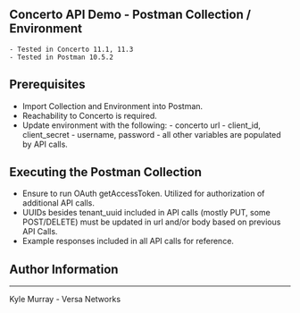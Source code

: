 ## Concerto API Demo - Postman Collection / Environment
    - Tested in Concerto 11.1, 11.3
    - Tested in Postman 10.5.2

## Prerequisites 
  - Import Collection and Environment into Postman.
  - Reachability to Concerto is required.
  - Update environment with the following:
        - concerto url
        - client_id, client_secret
        - username, password
        - all other variables are populated by API calls. 

## Executing the Postman Collection
  - Ensure to run OAuth getAccessToken.  Utilized for authorization of additional API calls.
  - UUIDs besides tenant_uuid included in API calls (mostly PUT, some POST/DELETE) must be updated in url and/or body based on previous API Calls.
  - Example responses included in all API calls for reference.


## Author Information
------------------

Kyle Murray - Versa Networks
